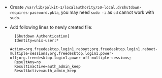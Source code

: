 * Create `/var/lib/polkit-1/localauthority/50-local.d/shutdown-requires-password.pkla`, you may need `sudo -i` as `cd` cannot work with `sudo`.
* Add following lines to newly created file:

        [Shutdown Authentication]
        Identity=unix-user:*
        Action=org.freedesktop.login1.reboot;org.freedesktop.login1.reboot-multiple-sessions;org.freedesktop.login1.power-off;org.freedesktop.login1.power-off-multiple-sessions;
        ResultAny=no
        ResultInactive=auth_admin_keep
        ResultActive=auth_admin_keep
